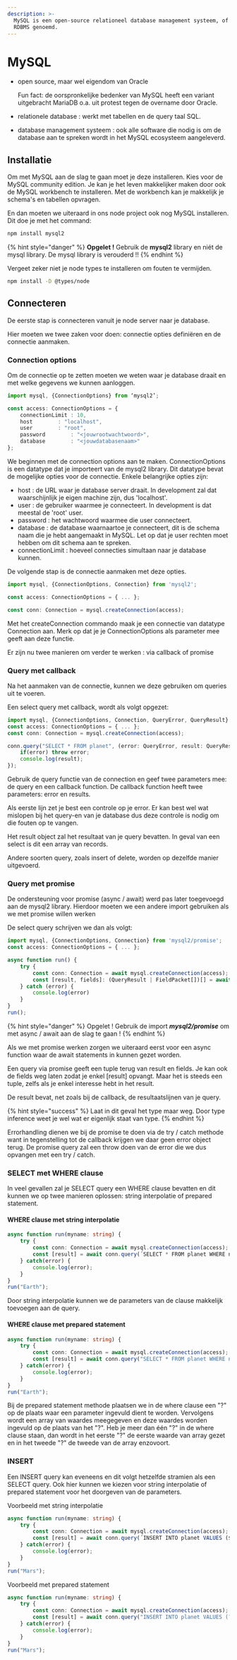 ```yaml
---
description: >-
  MySQL is een open-source relationeel database management systeem, of ook wel
  RDBMS genoemd.
---
```


# MySQL

*   open source, maar wel eigendom van Oracle

    Fun fact: de oorspronkelijke bedenker van MySQL heeft een variant uitgebracht MariaDB o.a. uit protest tegen de overname door Oracle.
* relationele database : werkt met tabellen en de query taal SQL.
* database management systeem : ook alle software die nodig is om de database aan te spreken wordt in het MySQL ecosysteem aangeleverd.

## Installatie

Om met MySQL aan de slag te gaan moet je deze installeren. Kies voor de MySQL community edition. Je kan je het leven makkelijker maken door ook de MySQL workbench te installeren. Met de workbench kan je makkelijk je schema's en tabellen opvragen.

En dan moeten we uiteraard in ons node project ook nog MySQL installeren. Dit doe je met het command:

```bash
npm install mysql2
```

{% hint style="danger" %}
**Opgelet !** Gebruik de **mysql2** library en niét de mysql library. De mysql library is verouderd !!
{% endhint %}

Vergeet zeker niet je node types te installeren om fouten te vermijden.

```bash
npm install -D @types/node
```

## Connecteren

De eerste stap is connecteren vanuit je node server naar je database.

Hier moeten we twee zaken voor doen: connectie opties definiëren en de connectie aanmaken.

### Connection options

Om de connectie op te zetten moeten we weten waar je database draait en met welke gegevens we kunnen aanloggen.

```typescript
import mysql, {ConnectionOptions} from ‘mysql2’;

const access: ConnectionOptions = {
    connectionLimit	: 10,
    host		: "localhost",
    user		: "root",
    password		: "<jouwrootwachtwoord>",
    database		: "<jouwdatabasenaam>"
};
```

We beginnen met de connection options aan te maken. ConnectionOptions is een datatype dat je importeert van de mysql2 library. Dit datatype bevat de mogelijke opties voor de connectie. Enkele belangrijke opties zijn:

* host : de URL waar je database server draait. In development zal dat waarschijnlijk je eigen machine zijn, dus 'localhost'.
* user : de gebruiker waarmee je connecteert. In development is dat meestal de 'root' user.
* password : het wachtwoord waarmee die user connecteert.
* database : de database waarnaartoe je connecteert, dit is de schema naam die je hebt aangemaakt in MySQL. Let op dat je user rechten moet hebben om dit schema aan te spreken.
* connectionLimit : hoeveel connecties simultaan naar je database kunnen.

De volgende stap is de connectie aanmaken met deze opties.

```typescript
import mysql, {ConnectionOptions, Connection} from 'mysql2';

const access: ConnectionOptions = { ... };

const conn: Connection = mysql.createConnection(access);

```

Met het createConnection commando maak je een connectie van datatype Connection aan. Merk op dat je je ConnectionOptions als parameter mee geeft aan deze functie.

Er zijn nu twee manieren om verder te werken : via callback of promise

### Query met callback

Na het aanmaken van de connectie, kunnen we deze gebruiken om queries uit te voeren.

Een select query met callback, wordt als volgt opgezet:

```typescript
import mysql, {ConnectionOptions, Connection, QueryError, QueryResult} from 'mysql2';
const access: ConnectionOptions = { ... };
const conn: Connection = mysql.createConnection(access);

conn.query("SELECT * FROM planet", (error: QueryError, result: QueryResult) => {
    if(error) throw error;
    console.log(result);
});

```

Gebruik de query functie van de connection en geef twee parameters mee: de query en een callback function. De callback function heeft twee parameters: error en results.

Als eerste lijn zet je best een controle op je error. Er kan best wel wat mislopen bij het query-en van je database dus deze controle is nodig om die fouten op te vangen.

Het result object zal het resultaat van je query bevatten. In geval van een select is dit een array van records.

Andere soorten query, zoals insert of delete, worden op dezelfde manier uitgevoerd.

### Query met promise

De ondersteuning voor promise (async / await) werd pas later toegevoegd aan de mysql2 library. Hierdoor moeten we een andere import gebruiken als we met promise willen werken

De select query schrijven we dan als volgt:

```typescript
import mysql, {ConnectionOptions, Connection} from 'mysql2/promise';
const access: ConnectionOptions = { ... };

async function run() {
    try {
        const conn: Connection = await mysql.createConnection(access);
        const [result, fields]: (QueryResult | FieldPacket[])[] = await conn.query("SELECT * FROM planet");
    } catch (error) {
        console.log(error)
    }
}
run();

```

{% hint style="danger" %}
Opgelet ! Gebruik de import _**mysql2/promise**_ om met async / await aan de slag te gaan !
{% endhint %}

Als we met promise werken zorgen we uiteraard eerst voor een async function waar de await statements in kunnen gezet worden.

Een query via promise geeft een tuple terug van result en fields. Je kan ook de fields weg laten zodat je enkel \[result] opvangt. Maar het is steeds een tuple, zelfs als je enkel interesse hebt in het result.

De result bevat, net zoals bij de callback, de resultaatslijnen van je query.

{% hint style="success" %}
Laat in dit geval het type maar weg. Door type inference weet je wel wat er eigenlijk staat van type.
{% endhint %}

Errorhandling dienen we bij de promise te doen via de try / catch methode want in tegenstelling tot de callback krijgen we daar geen error object terug. De promise query zal een throw doen van de error die we dus opvangen met een try / catch.

### SELECT met WHERE clause

In veel gevallen zal je SELECT query een WHERE clause bevatten en dit kunnen we op twee manieren oplossen: string interpolatie of prepared statement.

#### WHERE clause met string interpolatie

```typescript
async function run(myname: string) {
    try {
        const conn: Connection = await mysql.createConnection(access);
        const [result] = await conn.query(´SELECT * FROM planet WHERE name = ${myname}´);
    } catch(error) {
        console.log(error);
    }
}
run("Earth");

```

Door string interpolatie kunnen we de parameters van de clause makkelijk toevoegen aan de query.

#### WHERE clause met prepared statement

```typescript
async function run(myname: string) {
    try {
        const conn: Connection = await mysql.createConnection(access);
        const [result] = await conn.query("SELECT * FROM planet WHERE name = ?", [myname]);
    } catch(error) {
        console.log(error);
    }
}
run("Earth");

```

Bij de prepared statement methode plaatsen we in de where clause een "?" op de plaats waar een parameter ingevuld dient te worden. Vervolgens wordt een array van waardes meegegeven en deze waardes worden ingevuld op de plaats van het "?". Heb je meer dan één "?" in de where clause staan, dan wordt in het eerste "?" de eerste waarde van array gezet en in het tweede "?" de tweede van de array enzovoort.

### INSERT

Een INSERT query kan eveneens en dit volgt hetzelfde stramien als een SELECT query. Ook hier kunnen we kiezen voor string interpolatie of prepared statement voor het doorgeven van de parameters.

Voorbeeld met string interpolatie

```typescript
async function run(myname: string) {
    try {
        const conn: Connection = await mysql.createConnection(access);
        const [result] = await conn.query(´INSERT INTO planet VALUES (${myname})´);
    } catch(error) {
        console.log(error);
    }
}
run("Mars");

```

Voorbeeld met prepared statement

```typescript
async function run(myname: string) {
    try {
        const conn: Connection = await mysql.createConnection(access);
        const [result] = await conn.query("INSERT INTO planet VALUES (?)", [myname]);
    } catch(error) {
        console.log(error);
    }
}
run("Mars");

```
